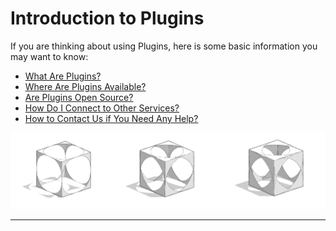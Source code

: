 # Introduction to Plugins

If you are thinking about using Plugins, here is some basic information you may want to know:

* [What Are Plugins?](introduction/what-are-plugins.md)
* [Where Are Plugins Available?](introduction/where-are-they-available.md)
* [Are Plugins Open Source?](introduction/are-plugins-open-source.md)
* [How Do I Connect to Other Services?](introduction/how-do-i-connect-to-other-services.md)
* [How to Contact Us if You Need Any Help?](introduction/how-to-contact-us.md)

![](../.gitbook/assets/c3.PNG)

****



&#x20;
